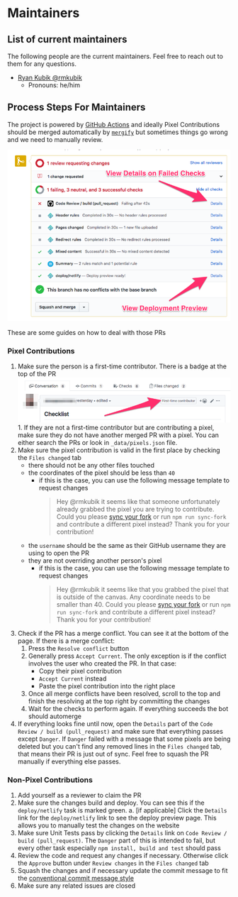 # Maintainers

## List of current maintainers

The following people are the current maintainers. Feel free to reach out to them for any questions.

- [Ryan Kubik @rmkubik](https://github.com/rmkubik)
  - Pronouns: he/him

## Process Steps For Maintainers

The project is powered by [GitHub Actions](https://github.com/features/actions) and ideally Pixel Contributions should be merged automatically by [`mergify`](https://mergify.io/) but sometimes things go wrong and we need to manually review.

![screenshot of GitHub checks output with arrows pointing at two details links for different tasks](images/github-actions-check.png)

These are some guides on how to deal with those PRs

### Pixel Contributions

1. Make sure the person is a first-time contributor. There is a badge at the top of the PR
   ![screenshot of the GitHub PR interface highlighting the `First-time contirbutor` badge](images/first-time-screenshot.png) 1. If they are not a first-time contributor but are contributing a pixel, make sure they do not have another merged PR with a pixel. You can either search the PRs or look in `_data/pixels.json` file.
2. Make sure the pixel contribution is valid in the first place by checking the `Files changed` tab
   - there should not be any other files touched
   - the coordinates of the pixel should be less than `40`
     - if this is the case, you can use the following message template to request changes
       > Hey @rmkubik it seems like that someone unfortunately already grabbed the pixel you are trying to contribute. Could you please [sync your fork](https://help.github.com/en/articles/syncing-a-fork) or run `npm run sync-fork` and contribute a different pixel instead? Thank you for your contribution!
   - the `username` should be the same as their GitHub username they are using to open the PR
   - they are not overriding another person's pixel
     - if this is the case, you can use the following message template to request changes
       > Hey @rmkubik it seems like that you grabbed the pixel that is outside of the canvas. Any coordinate needs to be smaller than 40. Could you please [sync your fork](https://help.github.com/en/articles/syncing-a-fork) or run `npm run sync-fork` and contribute a different pixel instead? Thank you for your contribution!
3. Check if the PR has a merge conflict. You can see it at the bottom of the page. If there is a merge conflict:
   1. Press the `Resolve conflict` button
   2. Generally press `Accept Current`. The only exception is if the conflict involves the user who created the PR. In that case:
      - Copy their pixel contribution
      - `Accept Current` instead
      - Paste the pixel contribution into the right place
   3. Once all merge conflicts have been resolved, scroll to the top and finish the resolving at the top right by committing the changes
   4. Wait for the checks to perform again. If everything succeeds the bot should automerge
4. If everything looks fine until now, open the `Details` part of the `Code Review / build (pull_request)` and make sure that everything passes except `Danger`. If `Danger` failed with a message that some pixels are being deleted but you can't find any removed lines in the `Files changed` tab, that means their PR is just out of sync. Feel free to squash the PR manually if everything else passes.

### Non-Pixel Contributions

1. Add yourself as a reviewer to claim the PR
2. Make sure the changes build and deploy. You can see this if the `deploy/netlify` task is marked green.
   a. [if applicable] Click the `Details` link for the `deploy/netlify` link to see the deploy preview page. This allows you to manually test the changes on the website
3. Make sure Unit Tests pass by clicking the `Details` link on `Code Review / build (pull_request)`. The `Danger` part of this is intended to fail, but every other task especially `npm install, build and test` should pass
4. Review the code and request any changes if necessary. Otherwise click the `Approve` button under `Review changes` in the `Files changed` tab
5. Squash the changes and if necessary update the commit message to fit the [conventional commit message style](https://github.com/angular/angular/blob/master/CONTRIBUTING.md#commit)
6. Make sure any related issues are closed
